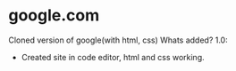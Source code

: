 # google.com
Cloned version of google(with html, css)
Whats added?
1.0:
- Created site in code editor, html and css working. 

